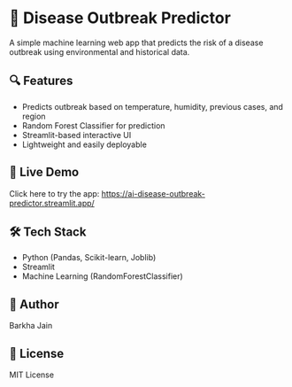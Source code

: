 # 🦠 Disease Outbreak Predictor

A simple machine learning web app that predicts the risk of a disease outbreak using environmental and historical data.

## 🔍 Features

* Predicts outbreak based on temperature, humidity, previous cases, and region
* Random Forest Classifier for prediction
* Streamlit-based interactive UI
* Lightweight and easily deployable

## 🚀 Live Demo

Click here to try the app: https://ai-disease-outbreak-predictor.streamlit.app/

## 🛠️ Tech Stack

* Python (Pandas, Scikit-learn, Joblib)
* Streamlit
* Machine Learning (RandomForestClassifier)

## 👤 Author

Barkha Jain

## 📄 License

MIT License
